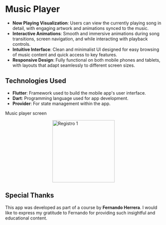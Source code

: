 # Music Player

- **Now Playing Visualization**: Users can view the currently playing song in detail, with engaging artwork and animations synced to the music.
- **Interactive Animations**: Smooth and immersive animations during song transitions, screen navigation, and while interacting with playback controls.
- **Intuitive Interface**: Clean and minimalist UI designed for easy browsing of music content and quick access to key features.
- **Responsive Design**: Fully functional on both mobile phones and tablets, with layouts that adapt seamlessly to different screen sizes.

## Technologies Used

- **Flutter**: Framework used to build the mobile app's user interface.
- **Dart**: Programming language used for app development.
- **Provider**: For state management within the app.


Music player screen
<div style="display: flex; justify-content: space-around;">
  <img src="https://github.com/user-attachments/assets/edb01c35-5845-4e46-bd3e-41be1c958304" alt="Registro 1" width="200" hspace="30"/>
</div>


## Special Thanks

This app was developed as part of a course by **Fernando Herrera**. I would like to express my gratitude to Fernando for providing such insightful and educational content.
